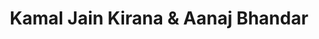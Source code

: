 ---
title: "Kamal Jain  Kirana & Aanaj Bhandar"
url: /baroda/kamal-jain-kirana-und-aanaj-bhandar/
shop: Supermarkt
---